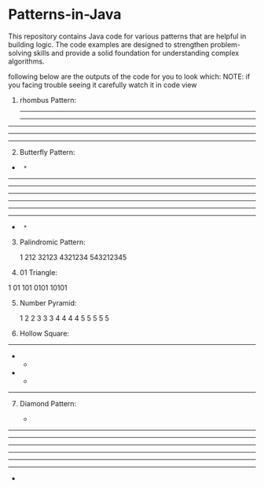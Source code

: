 # Patterns-in-Java
This repository contains Java code for various patterns that are helpful in building logic. The code examples are designed to strengthen problem-solving skills and provide a solid foundation for understanding complex algorithms.

following below are the outputs of the code for you to look which:
NOTE: if you facing trouble seeing it carefully watch it in code view

1) rhombus Pattern:

    ****
   ****
  ****
 ****
****

2) Butterfly Pattern:

*      *
**    **
***  ***
********
********
***  ***
**    **
*      *

3) Palindromic Pattern:

    1
   212
  32123
 4321234
543212345

4) 01 Triangle:

1
01
101
0101
10101

5) Number Pyramid:

    1 
   2 2 
  3 3 3 
 4 4 4 4 
5 5 5 5 5

6) Hollow Square:

*****
*   *
*   *
*****

7) Diamond Pattern:

   *
  ***
 *****
*******
*******
 *****
  ***
   *
